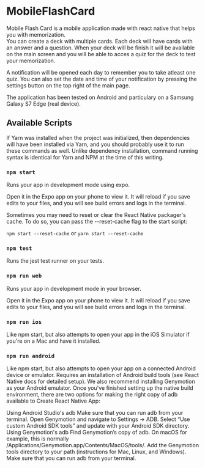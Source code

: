 # MobileFlashCard

Mobile Flash Card is a mobile application made with react native that helps you with memorization.<br/> You can create a deck with multiple cards. Each deck will have cards with an answer and a question. When your deck will be finish it will be available on the main screen and you will be able to acces a quiz for the deck to test your memorization.

A notification will be opened each day to remember you to take atleast one quiz. You can also set the date and time of your notification by pressing the settings button on the top right of the main page.

The application has been tested on Android and particulary on a Samsung Galaxy S7 Edge (real device).

## Available Scripts

If Yarn was installed when the project was initialized, then dependencies will have been installed via Yarn, and you should probably use it to run these commands as well. Unlike dependency installation, command running syntax is identical for Yarn and NPM at the time of this writing.

### `npm start`

Runs your app in development mode using expo.

Open it in the Expo app on your phone to view it. It will reload if you save edits to your files, and you will see build errors and logs in the terminal.

Sometimes you may need to reset or clear the React Native packager's cache. To do so, you can pass the --reset-cache flag to the start script:

`npm start --reset-cache`  or `yarn start --reset-cache`

### `npm test`

Runs the jest test runner on your tests.

### `npm run web`
Runs your app in development mode in your browser.

Open it in the Expo app on your phone to view it. It will reload if you save edits to your files, and you will see build errors and logs in the terminal.

### `npm run ios`

Like npm start, but also attempts to open your app in the iOS Simulator if you're on a Mac and have it installed.

### `npm run android`

Like npm start, but also attempts to open your app on a connected Android device or emulator. Requires an installation of Android build tools (see React Native docs for detailed setup). We also recommend installing Genymotion as your Android emulator. Once you've finished setting up the native build environment, there are two options for making the right copy of adb available to Create React Native App:

Using Android Studio's adb
Make sure that you can run adb from your terminal.
Open Genymotion and navigate to Settings -> ADB. Select “Use custom Android SDK tools” and update with your Android SDK directory.
Using Genymotion's adb
Find Genymotion’s copy of adb. On macOS for example, this is normally /Applications/Genymotion.app/Contents/MacOS/tools/.
Add the Genymotion tools directory to your path (instructions for Mac, Linux, and Windows).
Make sure that you can run adb from your terminal.
